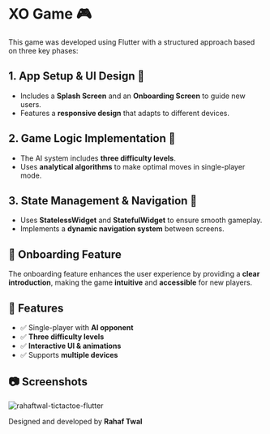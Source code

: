 # XO Game 🎮

This game was developed using Flutter with a structured approach based on three key phases:

## 1. App Setup & UI Design 🎨
- Includes a **Splash Screen** and an **Onboarding Screen** to guide new users.
- Features a **responsive design** that adapts to different devices.

## 2. Game Logic Implementation 🧠
- The AI system includes **three difficulty levels**.
- Uses **analytical algorithms** to make optimal moves in single-player mode.

## 3. State Management & Navigation 🔄
- Uses **StatelessWidget** and **StatefulWidget** to ensure smooth gameplay.
- Implements a **dynamic navigation system** between screens.

## 🚀 Onboarding Feature
The onboarding feature enhances the user experience by providing a **clear introduction**, making the game **intuitive** and **accessible** for new players.

## 📌 Features
- ✅ Single-player with **AI opponent**
- ✅ **Three difficulty levels**
- ✅ **Interactive UI & animations**
- ✅ Supports **multiple devices**

## 📷 Screenshots
![rahaftwal-tictactoe-flutter](https://github.com/user-attachments/assets/2796d9b9-1201-4960-bd16-9a0b44ec6d3d)



Designed and developed by **Rahaf Twal**
